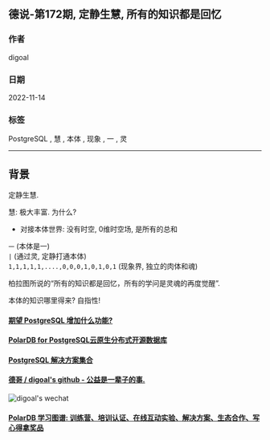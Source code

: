 ## 德说-第172期, 定静生慧, 所有的知识都是回忆     
          
### 作者          
digoal          
          
### 日期          
2022-11-14          
          
### 标签          
PostgreSQL , 慧 , 本体 , 现象 , 一 , 灵       
          
----          
          
## 背景  
定静生慧.   
  
慧: 极大丰富. 为什么?  
- 对接本体世界: 没有时空, 0维时空场, 是所有的总和     
  
  
`一`     (本体是一)      
`|`      (通过灵, 定静打通本体)     
`1,1,1,1,1,....,0,0,0,1,0,1,0,1`    (现象界, 独立的肉体和魂)     
   
柏拉图所说的“所有的知识都是回忆，所有的学问是灵魂的再度觉醒”.       
   
本体的知识哪里得来? 自指性!   
  
  
  
#### [期望 PostgreSQL 增加什么功能?](https://github.com/digoal/blog/issues/76 "269ac3d1c492e938c0191101c7238216")
  
  
#### [PolarDB for PostgreSQL云原生分布式开源数据库](https://github.com/ApsaraDB/PolarDB-for-PostgreSQL "57258f76c37864c6e6d23383d05714ea")
  
  
#### [PostgreSQL 解决方案集合](https://yq.aliyun.com/topic/118 "40cff096e9ed7122c512b35d8561d9c8")
  
  
#### [德哥 / digoal's github - 公益是一辈子的事.](https://github.com/digoal/blog/blob/master/README.md "22709685feb7cab07d30f30387f0a9ae")
  
  
![digoal's wechat](../pic/digoal_weixin.jpg "f7ad92eeba24523fd47a6e1a0e691b59")
  
  
#### [PolarDB 学习图谱: 训练营、培训认证、在线互动实验、解决方案、生态合作、写心得拿奖品](https://www.aliyun.com/database/openpolardb/activity "8642f60e04ed0c814bf9cb9677976bd4")
  
